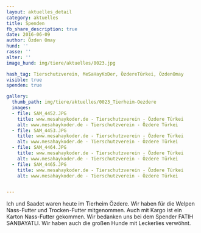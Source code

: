 ```yaml
---
layout: aktuelles_detail
category: aktuelles
title: Spenden
fb_share_description: true
date: 2016-06-09
author: Özden Omay
hund: ''
rasse: ''
alter: ''
image_hund: img/tiere/aktuelles/0023.jpg

hash_tag: Tierschutzverein, MeSaHayKoDer, ÖzdereTürkei, ÖzdenOmay
visible: true
spenden: true

gallery:
  thumb_path: img/tiere/aktuelles/0023_Tierheim-Oezdere
  images:
  - file: SAM_4452.JPG
    title: www.mesahaykoder.de - Tierschutzverein - Özdere Türkei
    alt: www.mesahaykoder.de - Tierschutzverein - Özdere Türkei
  - file: SAM_4453.JPG
    title: www.mesahaykoder.de - Tierschutzverein - Özdere Türkei
    alt: www.mesahaykoder.de - Tierschutzverein - Özdere Türkei
  - file: SAM_4464.JPG
    title: www.mesahaykoder.de - Tierschutzverein - Özdere Türkei
    alt: www.mesahaykoder.de - Tierschutzverein - Özdere Türkei
  - file: SAM_4465.JPG
    title: www.mesahaykoder.de - Tierschutzverein - Özdere Türkei
    alt: www.mesahaykoder.de - Tierschutzverein - Özdere Türkei


---
```


Ich und Saadet waren heute im Tierheim Özdere. Wir haben für die Welpen Nass-Futter und Trocken-Futter mitgenommen. Auch mit Kargo ist ein Karton Nass-Futter gekommen.
Wir bedanken uns bei dem Spender FATIH SANBAYATLI.
Wir haben auch die großen Hunde mit Leckerlies verwöhnt.

